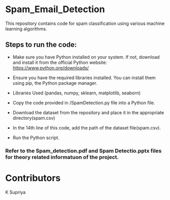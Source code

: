 # Spam_Email_Detection
This repository contains code for spam classification using various machine learning algorithms.
## Steps to run the code:

- Make sure you have Python installed on your system. If not, download and install it from the official Python website: https://www.python.org/downloads/
- Ensure you have the required libraries installed. You can install them using pip, the Python package manager.
-  Libraries Used
  (pandas,
  numpy,
  sklearn,
  matplotlib,
  seaborn)
  
- Copy the code provided in /SpamDetection.py file into a Python file.
- Download the dataset from the repository and place it in the appropriate directory(spam.csv)
- In the 14th line of this code, add the path of the dataset file(spam.csv).
- Run the Python script.
### Refer to the Spam_detection.pdf and Spam Detectio.pptx files for theory related informatuon of the project.
# Contributors
K Supriya
